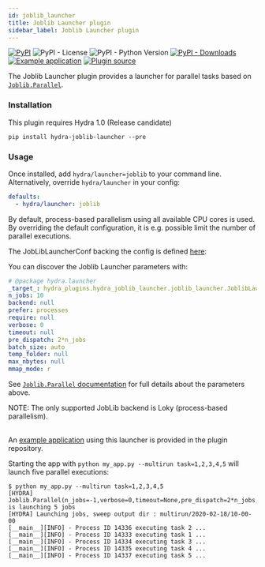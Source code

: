 ```yaml
---
id: joblib_launcher
title: Joblib Launcher plugin
sidebar_label: Joblib Launcher plugin
---
```

[![PyPI](https://img.shields.io/pypi/v/hydra-joblib-launcher)](https://pypi.org/project/hydra-joblib-launcher/)
![PyPI - License](https://img.shields.io/pypi/l/hydra-joblib-launcher)
![PyPI - Python Version](https://img.shields.io/pypi/pyversions/hydra-joblib-launcher)
[![PyPI - Downloads](https://img.shields.io/pypi/dm/hydra-joblib-launcher.svg)](https://pypistats.org/packages/hydra-joblib-launcher)
[![Example application](https://img.shields.io/badge/-Example%20application-informational)](https://github.com/facebookresearch/hydra/tree/master/plugins/hydra_joblib_launcher/example)
[![Plugin source](https://img.shields.io/badge/-Plugin%20source-informational)](https://github.com/facebookresearch/hydra/tree/master/plugins/hydra_joblib_launcher)

The Joblib Launcher plugin provides a launcher for parallel tasks based on [`Joblib.Parallel`](https://joblib.readthedocs.io/en/latest/parallel.html).

### Installation
This plugin requires Hydra 1.0 (Release candidate)
```commandline
pip install hydra-joblib-launcher --pre
```

### Usage
Once installed, add `hydra/launcher=joblib` to your command line. Alternatively, override `hydra/launcher` in your config:

```yaml
defaults:
  - hydra/launcher: joblib
```
By default, process-based parallelism using all available CPU cores is used. By overriding the default configuration, it is e.g. possible limit the number of parallel executions.

The JobLibLauncherConf backing the config is defined [here](https://github.com/facebookresearch/hydra/blob/master/plugins/hydra_joblib_launcher/hydra_plugins/hydra_joblib_launcher/config.py):

You can discover the Joblib Launcher parameters with:
```yaml title="$ python your_app.py hydra/launcher=joblib --cfg hydra -p hydra.launcher"
# @package hydra.launcher
_target_: hydra_plugins.hydra_joblib_launcher.joblib_launcher.JoblibLauncher
n_jobs: 10
backend: null
prefer: processes
require: null
verbose: 0
timeout: null
pre_dispatch: 2*n_jobs
batch_size: auto
temp_folder: null
max_nbytes: null
mmap_mode: r
```

See [`Joblib.Parallel` documentation](https://joblib.readthedocs.io/en/latest/parallel.html) for full details about the parameters above.

<div class="alert alert--info" role="alert">
NOTE: The only supported JobLib backend is Loky (process-based parallelism).
</div><br/>

An [example application](https://github.com/facebookresearch/hydra/tree/master/plugins/hydra_joblib_launcher/example) using this launcher is provided in the plugin repository.

Starting the app with `python my_app.py --multirun task=1,2,3,4,5` will launch five parallel executions:

```text
$ python my_app.py --multirun task=1,2,3,4,5
[HYDRA] Joblib.Parallel(n_jobs=-1,verbose=0,timeout=None,pre_dispatch=2*n_jobs,batch_size=auto,temp_folder=None,max_nbytes=None,mmap_mode=r,backend=loky) is launching 5 jobs
[HYDRA] Launching jobs, sweep output dir : multirun/2020-02-18/10-00-00
[__main__][INFO] - Process ID 14336 executing task 2 ...
[__main__][INFO] - Process ID 14333 executing task 1 ...
[__main__][INFO] - Process ID 14334 executing task 3 ...
[__main__][INFO] - Process ID 14335 executing task 4 ...
[__main__][INFO] - Process ID 14337 executing task 5 ...
```
